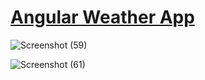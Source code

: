 # [Angular Weather App](http://angularweather-app.herokuapp.com/)
![Screenshot (59)](https://user-images.githubusercontent.com/59287619/118606426-071a1900-b7d5-11eb-80d6-79b3460e9edc.png)

![Screenshot (61)](https://user-images.githubusercontent.com/59287619/118607303-0a61d480-b7d6-11eb-8092-b1f39766ef18.png)
